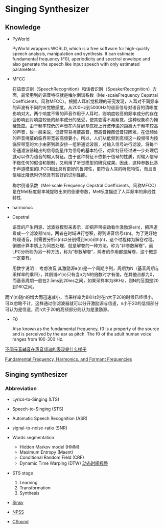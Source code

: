 # Singing Synthesizer

## Knowledge

+ PyWorld

	PyWorld wrappers WORLD, which is a free software for high-quality speech analysis, manipulation and synthesis. It can estimate fundamental frequency (F0), aperiodicity and spectral envelope and also generate the speech like input speech with only estimated parameters.

+ MFCC

	在语音识别（SpeechRecognition）和话者识别（SpeakerRecognition）方面，最常用到的语音特征就是梅尔倒谱系数（Mel-scaleFrequency Cepstral Coefficients，简称MFCC）。根据人耳听觉机理的研究发现，人耳对不同频率的声波有不同的听觉敏感度。从200Hz到5000Hz的语音信号对语音的清晰度影响对大。两个响度不等的声音作用于人耳时，则响度较高的频率成分的存在会影响到对响度较低的频率成分的感受，使其变得不易察觉，这种现象称为掩蔽效应。由于频率较低的声音在内耳蜗基底膜上行波传递的距离大于频率较高的声音，故一般来说，低音容易掩蔽高音，而高音掩蔽低音较困难。在低频处的声音掩蔽的临界带宽较高频要小。所以，人们从低频到高频这一段频带内按临界带宽的大小由密到疏安排一组带通滤波器，对输入信号进行滤波。将每个带通滤波器输出的信号能量作为信号的基本特征，对此特征经过进一步处理后就可以作为语音的输入特征。由于这种特征不依赖于信号的性质，对输入信号不做任何的假设和限制，又利用了听觉模型的研究成果。因此，这种参数比基于声道模型的LPCC相比具有更好的鲁邦性，更符合人耳的听觉特性，而且当信噪比降低时仍然具有较好的识别性能。
	
	梅尔倒谱系数（Mel-scale Frequency Cepstral Coefficients，简称MFCC）是在Mel标度频率域提取出来的倒谱参数，Mel标度描述了人耳频率的非线性特性.
	
+ harmonoc

+ Cepstral

	语音的产生用源、滤波器模型来表示，即把声带振动看作激励源e(n)，把声道看成一个滤波器h(n)，两者在时域进行卷积，得到语音信号s(n)。为了更好地处理语音，则需要分析s(n)以分别得到e(n)和h(n)，这个过程称为解卷过程。倒谱计算本质上为同态处理，就是解卷的一种方法，称为“非参数解卷”，而LPC分析则为另一种方法，称为“参数解卷”，两者的作用都是解卷，这个概念一定要有。

	用数字说明：
考虑浊音,其激励源e(n)是一个周期序列，周期为N（基音周期与采样率的乘积），其倒谱e'(n)只有当n为N的倍数时才有值，在其他点都为0，而基音周期一般在2.5ms到20ms之间，如果采样率为8KHz，则N的范围是20到160之间。

而h'(n)随n的增大而迅速减小，当采样率为8KHz时在n大于20的时候已经很小，可以忽略不计，这样通过倒滤波器就可以分开激励源与信道，n小于20的低频部分可认为是信道，而n大于20的高频部分则认为是激励源。

+ F0

	Also known as the fundamental frequency, f0 is a property of the source and is perceived by the ear as pitch. The f0 of the adult human voice ranges from 100-300 Hz.

[不同元音辅音在声音频谱的表现是什么样子](https://www.zhihu.com/question/27126800/answer/35376174)

[Fundamental Frequency, Harmonics, and Formant Frequencies](https://underlingsosu.wordpress.com/2013/03/08/phonetics-phriday-fundamental-frequency-harmonics-and-formant-frequencies/)



## Singing synthesizer


### Abbreviation

+ Lyrics-to-Singing (LTS)
+ Speech-to-Singing (STS)
+ Automatic Speech Recognition (ASR)
+ signal-to-noise-ratio (SNR)

+ Words segmentation
	+ Hidden Markov model (HMM)
	+ Maximum Entropy (Maent)
	+ Conditional Random Field (CRF) 
	+ Dynamic Time Warping (DTW) [动态时间规整](https://www.jianshu.com/p/4c905853711c)

+ STS stage
	1. Learning
	2. Transformation
	3. Synthesis

+ [Sinsy](http://www.sinsy.jp/)
+ [NPSS](https://github.com/seaniezhao/torch_npss)
+ [CSound](https://github.com/csound/csound/issues/658)






